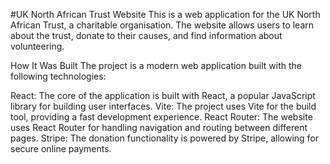 #UK North African Trust Website
This is a web application for the UK North African Trust, a charitable organisation. The website allows users to learn about the trust, donate to their causes, and find information about volunteering.

How It Was Built
The project is a modern web application built with the following technologies:

React: The core of the application is built with React, a popular JavaScript library for building user interfaces.
Vite: The project uses Vite for the build tool, providing a fast development experience.
React Router: The website uses React Router for handling navigation and routing between different pages.
Stripe: The donation functionality is powered by Stripe, allowing for secure online payments.
